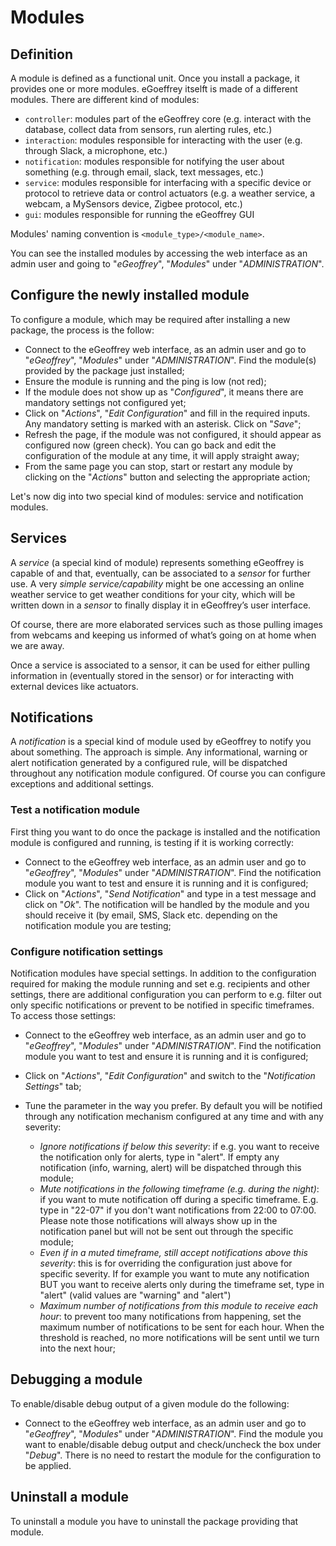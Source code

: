 # Modules

## Definition

A module is defined as a functional unit. Once you install a package, it provides one or more modules. eGoeffrey itselft is made of a different modules. There are different kind of modules:

 * `controller`: modules part of the eGeoffrey core (e.g. interact with the database, collect data from sensors, run alerting rules, etc.)
 * `interaction`: modules responsible for interacting with the user (e.g. through Slack, a microphone, etc.)
 * `notification`: modules responsible for notifying the user about something (e.g. through email, slack, text messages, etc.)
 * `service`: modules responsible for interfacing with a specific device or protocol to retrieve data or control actuators (e.g. a weather service, a webcam, a MySensors device, Zigbee protocol, etc.)
 * `gui`: modules responsible for running the eGeoffrey GUI

Modules' naming convention is `<module_type>/<module_name>`.

You can see the installed modules by accessing the web interface as an admin user and going to "*eGeoffrey*", "*Modules*" under "*ADMINISTRATION*".

## Configure the newly installed module

To configure a module, which may be required after installing a new package, the process is the follow:

* Connect to the eGeoffrey web interface, as an admin user and go to "*eGeoffrey*", "*Modules*" under "*ADMINISTRATION*". Find the module(s) provided by the package just installed;
* Ensure the module is running and the ping is low (not red);
* If the module does not show up as "*Configured*", it means there are mandatory settings not configured yet;
* Click on "*Actions*", "*Edit Configuration*" and fill in the required inputs. Any mandatory setting is marked with an asterisk. Click on "*Save*";
* Refresh the page, if the module was not configured, it should appear as configured now (green check). You can go back and edit the configuration of the module at any time, it will apply straight away;
* From the same page you can stop, start or restart any module by clicking on the "*Actions*" button and selecting the appropriate action;

Let's now dig into two special kind of modules: service and notification modules.

## Services

A *service* (a special kind of module) represents something eGeoffrey is capable of and that, eventually, can be associated to a *sensor* for further use. A very *simple service/capability* might be one accessing an online weather service to get weather conditions for your city, which will be written down in a *sensor* to finally display it in eGeoffrey’s user interface. 

Of course, there are more elaborated services such as those pulling images from webcams and keeping us informed of what’s going on at home when we are away.

Once a service is associated to a sensor, it can be used for either pulling information in (eventually stored in the sensor) or for interacting with external devices like actuators.

## Notifications

A *notification* is a special kind of module used by eGeoffrey to notify you about something. The approach is simple. Any informational, warning or alert notification generated by a configured rule, will be dispatched throughout any notification module configured. Of course you can configure exceptions and additional settings.

### Test a notification module

First thing you want to do once the package is installed and the notification module is configured and running, is testing if it is working correctly:

* Connect to the eGeoffrey web interface, as an admin user and go to "*eGeoffrey*", "*Modules*" under "*ADMINISTRATION*". Find the notification module you want to test and ensure it is running and it is configured;
* Click on "*Actions*", "*Send Notification*" and type in a test message and click on "*Ok*". The notification will be handled by the module and you should receive it (by email, SMS, Slack etc. depending on the notification module you are testing;

### Configure notification settings

Notification modules have special settings. In addition to the configuration required for making the module running and set e.g. recipients and other settings, there are additional configuration you can perform to e.g. filter out only specific notifications or prevent to be notified in specific timeframes. To access those settings:

* Connect to the eGeoffrey web interface, as an admin user and go to "*eGeoffrey*", "*Modules*" under "*ADMINISTRATION*". Find the notification module you want to test and ensure it is running and it is configured;
* Click on "*Actions*", "*Edit Configuration*" and switch to the "*Notification Settings*" tab;
* Tune the parameter in the way you prefer. By default you will be notified through any notification mechanism configured at any time and with any severity:

    * *Ignore notifications if below this severity*: if e.g. you want to receive the notification only for alerts, type in "alert". If empty any notification (info, warning, alert) will be dispatched through this module;
    * *Mute notifications in the following timeframe (e.g. during the night)*: if you want to mute notification off during a specific timeframe. E.g. type in "22-07" if you don't want notifications from 22:00 to 07:00. Please note those notifications will always show up in the notification panel but will not be sent out through the specific module;
    * *Even if in a muted timeframe, still accept notifications above this severity*: this is for overriding the configuration just above for specific severity. If for example you want to mute any notification BUT you want to receive alerts only during the timeframe set, type in "alert" (valid values are "warning" and "alert")
    * *Maximum number of notifications from this module to receive each hour*: to prevent too many notifications from happening, set the maximum number of notifications to be sent for each hour. When the threshold is reached, no more notifications will be sent until we turn into the next hour;
    
## Debugging a module

To enable/disable debug output of a given module do the following:

* Connect to the eGeoffrey web interface, as an admin user and go to "*eGeoffrey*", "*Modules*" under "*ADMINISTRATION*". Find the module you want to enable/disable debug output and check/uncheck the box under "*Debug*". There is no need to restart the module for the configuration to be applied.
    
## Uninstall a module

To uninstall a module you have to uninstall the package providing that module.
